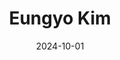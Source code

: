 ---
title: Eungyo Kim

summary: 👩‍💻 A passionate aspiring frontend developer from Anyang, South Korea, with a vision for creating seamless digital experiences. 🌍✨

date: 2024-10-01
---